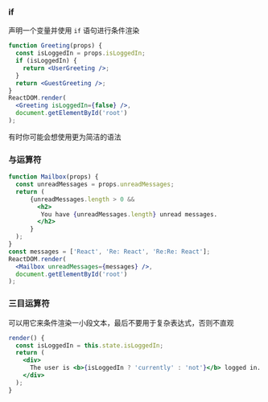 ### if

声明一个变量并使用 `if` 语句进行条件渲染

```jsx
function Greeting(props) {
  const isLoggedIn = props.isLoggedIn;
  if (isLoggedIn) {
    return <UserGreeting />;
  }
  return <GuestGreeting />;
}
ReactDOM.render(
  <Greeting isLoggedIn={false} />,
  document.getElementById('root')
);
```

有时你可能会想使用更为简洁的语法

### 与运算符

```jsx
function Mailbox(props) {
  const unreadMessages = props.unreadMessages;
  return (
      {unreadMessages.length > 0 &&
        <h2>
         You have {unreadMessages.length} unread messages.
       	</h2>
      }
  );
}
const messages = ['React', 'Re: React', 'Re:Re: React'];
ReactDOM.render(
  <Mailbox unreadMessages={messages} />,
  document.getElementById('root')
);
```

### 三目运算符

可以用它来条件渲染一小段文本，最后不要用于复杂表达式，否则不直观

```jsx
render() {
  const isLoggedIn = this.state.isLoggedIn;
  return (
    <div>
      The user is <b>{isLoggedIn ? 'currently' : 'not'}</b> logged in.
    </div>
  );
}
```

